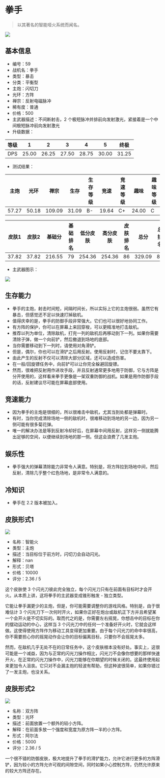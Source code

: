 # 拳手

> 以其著名的智能哑火系统而闻名。

<img src="/ships/ship_59.png" style={{zoom:1}}/>

## 基本信息

- 编号：59
- 战机名：拳手
- 类型：暴击
- 分类：平衡型
- 主炮：闪切刀
- 光环：方阵
- 禅宗：反射电磁脉冲
- 稀有度：普通
- 价格：500
- 主武器描述：不间断射击，2 个极短脉冲并排前向发射激光，紧接着是一个中间极短脉冲前向发射激光
- 升级数据：

| 等级 | 1 | 2 | 3 | 4 | 5 | 终极 |
|--|--|--|--|--|--|--|
| DPS | 25.00 | 26.25 | 27.50 | 28.75 | 30.00 | 31.25 |

- 测试结果：

| 主炮 | 光环 | 禅宗 | 生存 | 生存等级 | 竞速 | 竞速等级 | 趣味 | 趣味等级 |
|--|--|--|--|--|--|--|--|--|
| 57.27 | 50.18 | 109.09 | 31.09 | B- | 19.64 | C+ | 24.00 | C |

| 皮肤1 | 皮肤2 | 基础分 | 基础排名 | 低分皮肤 | 高分皮肤 | 皮肤排名 | 总分 | 总排名 |
|--|--|--|--|--|--|--|--|--|
| 37.82 | 37.82 | 216.55 | 79 | 254.36 | 254.36 | 86 | 329.09 | 86 |

- 主武器图示：

<img src="/illustration/main_59.gif" style={{zoom:1}}/>

## 生存能力

- 拳手的主炮，射击时间短，间隔时间长，所以实际上它的主炮很弱。虽然它有暴击，但感觉还不足以快速打掉敌机。
- 值得庆幸的是，拳手的防御手段非常强大。它们也可以很好地协同工作。
- 有方阵的保护，你可以在屏幕上来回穿梭，可以更精准地打击敌机。
- 推荐以列为单位，清除敌机，打完一列的敌机后再移动到下一列。如果你需要清除子弹，做一个向前铲，然后撤退到场地的底部。
- 当你需要移动到下一列时，请使用对角滑铲。
- 但是，偶尔，你也可以在滑铲之后用反射。使用反射时，记住不要太靠下。
- 由此产生的反射不仅可以清除大部分区域，还可以造成伤害。
- 在一般/回旋镖任务中，向前铲可以让你完全躲避回旋镖。
- 然而，很难把反射用作进攻手段，并且反射通常更多地用于防御，它与方阵是分开使用的，这样看来拳手更像是一架双重防御的战机。如果是用作防御手段的话，反射建议尽可能在屏幕底部使用。

## 竞速能力

- 因为拳手的主炮是很细的，所以很难击中敌机，尤其当到处都是弹幕时。
- 有时，当你完成清除场地一侧的敌机时，很难移动到场地的另一边，因为另一侧可能有很多菊花弹。
- 唯一的解决办法是等到反射冷却好后，在屏幕中间用反射，这样另一侧就能腾出足够的空间，以便继续到场地的那一侧。但这会浪费了几发主炮。

## 娱乐性

- 拳手强大的弹幕清除能力非常令人满意。特别是，将方阵拉到场地中间，然后反射，清除几乎整个红色场地，是非常令人满意的。

## 冷知识

- 拳手在 2.2 版本被加入。

## 皮肤形式1

<img src="/ships/ship_59_apex_1.png" style={{zoom:1}}/>

- 名称：智能火
- 类型：主炮
- 描述：当目标位于前方时，闪切刀会自动闪光。
- 解释：nan
- 形式：贝塔
- 价格：10000
- 评分：2.36 / 5

这个皮肤使 3 个闪光刀彼此完全独立，每个闪光刀只有在前面有目标时才会开火。从本质上讲，这将拳手的主武器变成锥形触发 - 独立类型。

它能让拳手漏更少的主炮，但是，你可能需要调整你的游戏风格。特别是，由于很难估计 3 个闪光刀下一次何时开火，如果你正好在炮台或敌机正下方并且希望某一个会开火是不切实际的。取而代之的是，你需要左右摇晃，你想击中的目标在你的摆动运动的中心，这样当 3 个闪光刀中的任何一个准备好开火时，它就会这样做。这使得使用方阵作为移动工具变得更加重要。由于每个闪光刀的命中率很高，你不需要担心你的摇晃动作会让你的目标偏离目标，只要你不会摇晃太多。

然而，在敌机几乎无处不在的日常任务中，这个皮肤根本没有好处。事实上，这很可能是一个减益，因为与正常的闪光刀操作相比，闪光刀不会像你想要的那样快速开火，在正常的闪光刀操作中，闪光刀能够在你期望的时候关闭的。这最终使用起来更加令人沮丧。它只对不会漏主炮的轻波有帮助，但这种波很简单，如果你错过了一发主炮，也没关系。

## 皮肤形式2

<img src="/ships/ship_59_apex_2.png" style={{zoom:1}}/>

- 名称：双方阵
- 类型：光环
- 描述：前面放置一个额外的较小方阵。
- 解释：在前面多放一个强度和宽度为原方阵一半的小方阵。
- 形式：阿尔法
- 价格：5000
- 评分：2.36 / 5

一个很不错的防御皮肤，极大地提升了拳手的滑铲能力，允许它进行更多的方阵滑铲，因为较小的方阵允许可观的间隙空间，同时如果小心控制方阵，仍然允许原来的较大方阵还存在。
